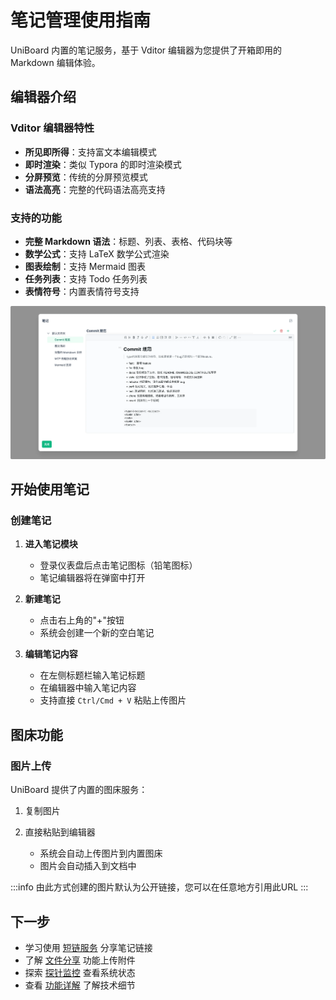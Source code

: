 # 笔记管理使用指南

UniBoard 内置的笔记服务，基于 Vditor 编辑器为您提供了开箱即用的 Markdown 编辑体验。

## 编辑器介绍

### Vditor 编辑器特性
- **所见即所得**：支持富文本编辑模式
- **即时渲染**：类似 Typora 的即时渲染模式
- **分屏预览**：传统的分屏预览模式
- **语法高亮**：完整的代码语法高亮支持

### 支持的功能
- **完整 Markdown 语法**：标题、列表、表格、代码块等
- **数学公式**：支持 LaTeX 数学公式渲染
- **图表绘制**：支持 Mermaid 图表
- **任务列表**：支持 Todo 任务列表
- **表情符号**：内置表情符号支持

![Vditor Editor](/public/img/dashboard/note.webp)

## 开始使用笔记

### 创建笔记

1. **进入笔记模块**
   - 登录仪表盘后点击笔记图标（铅笔图标）
   - 笔记编辑器将在弹窗中打开

2. **新建笔记**
   - 点击右上角的"+"按钮
   - 系统会创建一个新的空白笔记

3. **编辑笔记内容**
   - 在左侧标题栏输入笔记标题
   - 在编辑器中输入笔记内容
   - 支持直接 `Ctrl/Cmd + V` 粘贴上传图片

## 图床功能

### 图片上传
UniBoard 提供了内置的图床服务：

1. 复制图片

2. 直接粘贴到编辑器
   - 系统会自动上传图片到内置图床
   - 图片会自动插入到文档中

:::info
由此方式创建的图片默认为公开链接，您可以在任意地方引用此URL
:::

## 下一步

- 学习使用 [短链服务](/guide/shorturl) 分享笔记链接
- 了解 [文件分享](/guide/fileshare) 功能上传附件
- 探索 [探针监控](/guide/probe) 查看系统状态
- 查看 [功能详解](/features/notes-system) 了解技术细节
